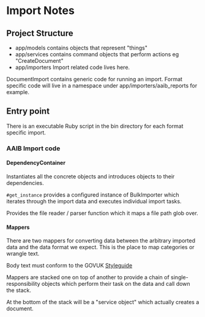 # Import Notes

## Project Structure

* app/models contains objects that represent "things"
* app/services contains command objects that perform actions eg "CreateDocument"
* app/importers Import related code lives here.

DocumentImport contains generic code for running an import. Format
specific code will live in a namespace under app/importers/aaib_reports for example.

## Entry point

There is an executable Ruby script in the bin directory for each format specific
import.

### AAIB Import code

#### DependencyContainer

Instantiates all the concrete objects and introduces objects to their
dependencies.

`#get_instance` provides a configured instance of BulkImporter which iterates
through the import data and executes individual import tasks.

Provides the file reader / parser function which it maps a file path glob over.

#### Mappers

There are two mappers for converting data between the arbitrary imported data
and the data format we expect. This is the place to map categories or wrangle
text.

Body text must conform to the GOVUK [Styleguide](https://www.gov.uk/design-principles/style-guide)

Mappers are stacked one on top of another to provide a chain of single-responsibility
objects which perform their task on the data and call down the stack.

At the bottom of the stack will be a "service object" which actually creates a
document.
